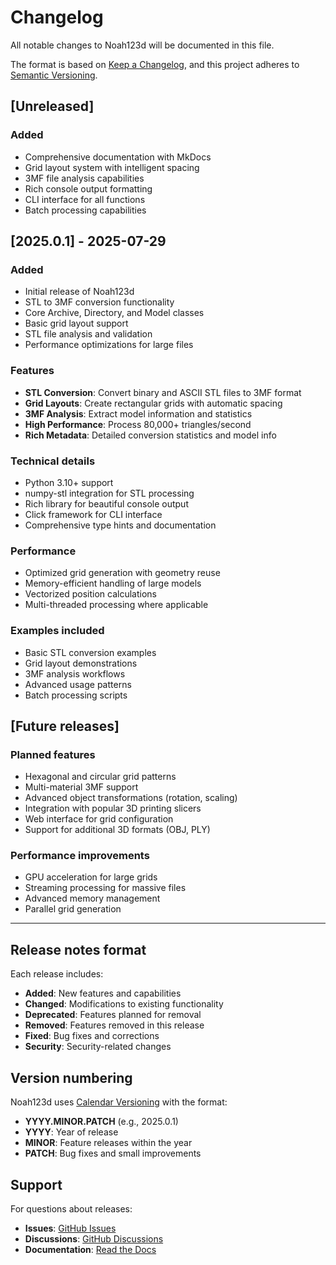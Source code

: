 # Changelog

All notable changes to Noah123d will be documented in this file.

The format is based on [Keep a Changelog](https://keepachangelog.com/en/1.0.0/),
and this project adheres to [Semantic Versioning](https://semver.org/spec/v2.0.0.html).

## [Unreleased]

### Added
- Comprehensive documentation with MkDocs
- Grid layout system with intelligent spacing
- 3MF file analysis capabilities
- Rich console output formatting
- CLI interface for all functions
- Batch processing capabilities

## [2025.0.1] - 2025-07-29

### Added
- Initial release of Noah123d
- STL to 3MF conversion functionality
- Core Archive, Directory, and Model classes
- Basic grid layout support
- STL file analysis and validation
- Performance optimizations for large files

### Features
- **STL Conversion**: Convert binary and ASCII STL files to 3MF format
- **Grid Layouts**: Create rectangular grids with automatic spacing
- **3MF Analysis**: Extract model information and statistics
- **High Performance**: Process 80,000+ triangles/second
- **Rich Metadata**: Detailed conversion statistics and model info

### Technical details
- Python 3.10+ support
- numpy-stl integration for STL processing
- Rich library for beautiful console output
- Click framework for CLI interface
- Comprehensive type hints and documentation

### Performance
- Optimized grid generation with geometry reuse
- Memory-efficient handling of large models
- Vectorized position calculations
- Multi-threaded processing where applicable

### Examples included
- Basic STL conversion examples
- Grid layout demonstrations
- 3MF analysis workflows
- Advanced usage patterns
- Batch processing scripts

## [Future releases]

### Planned features
- Hexagonal and circular grid patterns
- Multi-material 3MF support
- Advanced object transformations (rotation, scaling)
- Integration with popular 3D printing slicers
- Web interface for grid configuration
- Support for additional 3D formats (OBJ, PLY)

### Performance improvements
- GPU acceleration for large grids
- Streaming processing for massive files
- Advanced memory management
- Parallel grid generation

---

## Release notes format

Each release includes:
- **Added**: New features and capabilities
- **Changed**: Modifications to existing functionality  
- **Deprecated**: Features planned for removal
- **Removed**: Features removed in this release
- **Fixed**: Bug fixes and corrections
- **Security**: Security-related changes

## Version numbering

Noah123d uses [Calendar Versioning](https://calver.org/) with the format:
- **YYYY.MINOR.PATCH** (e.g., 2025.0.1)
- **YYYY**: Year of release
- **MINOR**: Feature releases within the year
- **PATCH**: Bug fixes and small improvements

## Support

For questions about releases:
- **Issues**: [GitHub Issues](https://github.com/42sol-eu/noah123d/issues)
- **Discussions**: [GitHub Discussions](https://github.com/42sol-eu/noah123d/discussions)
- **Documentation**: [Read the Docs](https://noah123d.readthedocs.io/)
